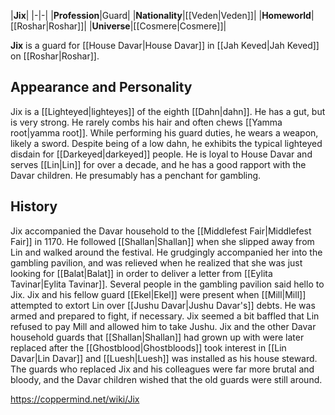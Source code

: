 |**Jix**|
|-|-|
|**Profession**|Guard|
|**Nationality**|[[Veden\|Veden]]|
|**Homeworld**|[[Roshar\|Roshar]]|
|**Universe**|[[Cosmere\|Cosmere]]|

**Jix** is a guard for [[House Davar\|House Davar]] in [[Jah Keved\|Jah Keved]] on [[Roshar\|Roshar]].

## Appearance and Personality
Jix is a [[Lighteyed\|lighteyes]] of the eighth [[Dahn\|dahn]]. He has a gut, but is very strong. He rarely combs his hair and often chews [[Yamma root\|yamma root]]. While performing his guard duties, he wears a weapon, likely a sword.
Despite being of a low dahn, he exhibits the typical lighteyed disdain for [[Darkeyed\|darkeyed]] people. He is loyal to House Davar and serves [[Lin\|Lin]] for over a decade, and he has a good rapport with the Davar children. He presumably has a penchant for gambling.

## History
Jix accompanied the Davar household to the [[Middlefest Fair\|Middlefest Fair]] in 1170. He followed [[Shallan\|Shallan]] when she slipped away from Lin and walked around the festival. He grudgingly accompanied her into the gambling pavilion, and was relieved when he realized that she was just looking for [[Balat\|Balat]] in order to deliver a letter from [[Eylita Tavinar\|Eylita Tavinar]]. Several people in the gambling pavilion said hello to Jix.
Jix and his fellow guard [[Ekel\|Ekel]] were present when [[Mill\|Mill]] attempted to extort Lin over [[Jushu Davar\|Jushu Davar's]] debts. He was armed and prepared to fight, if necessary. Jix seemed a bit baffled that Lin refused to pay Mill and allowed him to take Jushu.
Jix and the other Davar household guards that [[Shallan\|Shallan]] had grown up with were later replaced after the [[Ghostblood\|Ghostbloods]] took interest in [[Lin Davar\|Lin Davar]] and [[Luesh\|Luesh]] was installed as his house steward. The guards who replaced Jix and his colleagues were far more brutal and bloody, and the Davar children wished that the old guards were still around.



https://coppermind.net/wiki/Jix